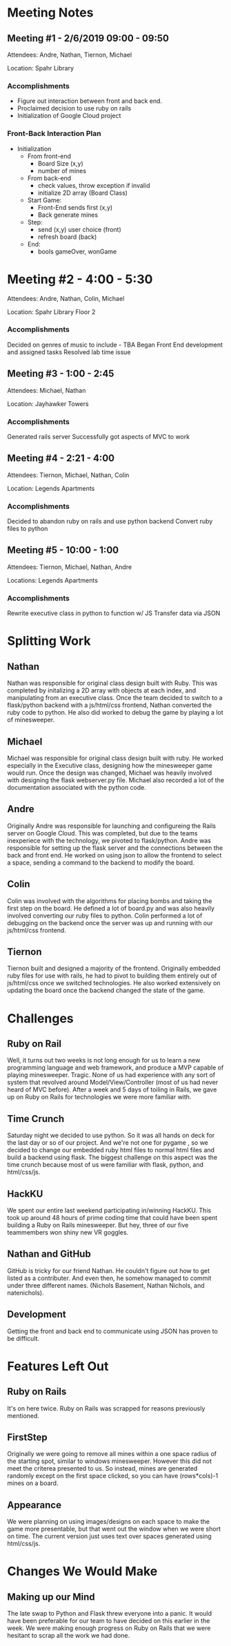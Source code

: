 # Meeting Notes

## Meeting #1 - 2/6/2019 09:00 - 09:50

Attendees: Andre, Nathan, Tiernon, Michael

Location: Spahr Library

### Accomplishments

* Figure out interaction between front and back end.
* Proclaimed decision to use ruby on rails
* Initialization of Google Cloud project

### Front-Back Interaction Plan

* Initialization
  * From front-end
    * Board Size (x,y)
    * number of mines
  * From back-end
    * check values, throw exception if invalid
    * initialize 2D array (Board Class)
  * Start Game:
    * Front-End sends first (x,y)
    * Back generate mines
  * Step:
    * send (x,y) user choice (front)
    * refresh board (back)
  * End:
    * bools gameOver, wonGame


# Meeting #2 - 4:00 - 5:30

Attendees: Andre, Nathan, Colin, Michael

Location: Spahr Library Floor 2

### Accomplishments
Decided on genres of music to include - TBA
Began Front End development and assigned tasks
Resolved lab time issue



## Meeting #3 - 1:00 - 2:45

Attendees: Michael, Nathan

Location: Jayhawker Towers

### Accomplishments 
Generated rails server Successfully got aspects of MVC to work

## Meeting #4 - 2:21 - 4:00

Attendees: Tiernon, Michael, Nathan, Colin

Location: Legends Apartments

### Accomplishments 
Decided to abandon ruby on rails and use python backend
Convert ruby files to python

## Meeting #5 - 10:00 - 1:00

Attendees: Tiernon, Michael, Nathan, Andre

Locations: Legends Apartments

### Accomplishments
Rewrite executive class in python to function w/ JS
Transfer data via JSON




# Splitting Work

## Nathan
Nathan was responsible for original class design built with Ruby. This was completed by initalizing a 2D array with objects at each index, and manipulating from an executive class. Once the team decided to switch to a flask/python backend with a js/html/css frontend, Nathan converted the ruby code to python. He also did worked to debug the game by playing a lot of minesweeper. 

## Michael
Michael was responsible for original class design built with ruby. He worked especially in the Executive class, designing how the minesweeper game would run. Once the design was changed, Michael was heavily involved with designing the flask webserver.py file. Michael also recorded a lot of the documentation associated with the python code. 

## Andre
Originally Andre was responsible for launching and configureing the Rails server on Google Cloud. This was completed, but due to the teams inexperiece with the technology, we pivoted to flask/python. Andre was responsible for setting up the flask server and the connections between the back and front end. He worked on using json to allow the frontend to select a space, sending a command to the backend to modify the board.

## Colin
Colin was involved with the algorithms for placing bombs and taking the first step on the board. He defined a lot of board.py and was also heavily involved converting our ruby files to python. Colin performed a lot of debugging on the backend once the server was up and running with our js/html/css frontend. 

## Tiernon
Tiernon built and designed a majority of the frontend. Originally embedded ruby files for use with rails, he had to pivot to building them entirely out of js/html/css once we switched technologies. He also worked extensively on updating the board once the backend changed the state of the game. 




# Challenges

## Ruby on Rail
Well, it turns out two weeks is not long enough for us to learn a new programming language and web framework, and produce a MVP capable of playing minesweeper. Tragic. None of us had experience with any sort of system that revolved around Model/View/Controller (most of us had never heard of MVC before). After a week and 5 days of toiling in Rails, we gave up on Ruby on Rails for technologies we were more familiar with. 

## Time Crunch
Saturday night we decided to use python. So it was all hands on deck for the last day or so of our project. And we're not one for pygame , so we decided to change our embedded ruby html files to normal html files and build a backend using flask. The biggest challenge on this aspect was the time crunch because most of us were familiar with flask, python, and html/css/js.

## HackKU
We spent our entire last weekend participating in/winning HackKU. This took up around 48 hours of prime coding time that could have been spent building a Ruby on Rails minesweeper. But hey, three of our five teammembers won shiny new VR goggles. 

## Nathan and GitHub
GitHub is tricky for our friend Nathan. He couldn't figure out how to get listed as a contributer. And even then, he somehow managed to commit under three different names. (Nichols Basement, Nathan Nichols, and natenichols).

## Development
Getting the front and back end to communicate using JSON has proven to be difficult.




# Features Left Out

## Ruby on Rails
It's on here twice. Ruby on Rails was scrapped for reasons previously mentioned.

## FirstStep
Originally we were going to remove all mines within a one space radius of the starting spot, similar to windows minesweeper. However this did not meet the criterea presented to us. So instead, mines are generated randomly except on the first space clicked, so you can have (rows*cols)-1 mines on a board. 

## Appearance
We were planning on using images/designs on each space to make the game more presentable, but that went out the window when we were short on time. The current version just uses text over spaces generated using html/css/js.


# Changes We Would Make

## Making up our Mind
The late swap to Python and Flask threw everyone into a panic. It would have been preferable for our team to have decided on this earlier in the week. We were making enough progress on Ruby on Rails that we were hesitant to scrap all the work we had done. 
 






